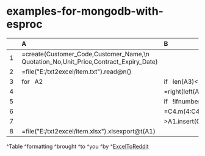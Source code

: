 # examples-for-mongodb-with-esproc
|　|A|B|C|
|:-|:-|:-|:-|
|1|=create(Customer_Code,Customer_Name,\n Quotation_No,Unit_Price,Contract_Expiry_Date)|
|2|=file("E:/txt2excel/item.txt").read@n()|　|　|
|3|for   A2|if   len(A3)<136|next|
|4|　|=right(left(A3,136),-58)|=B4.split@tp()|
|5|　|if   !ifnumber(C4(1))|next|
|6|　|=C4.m(4:C4.len()-1).concat(" ")|　|
|7|　|>A1.insert(0,C4(3),B6,C4(2),C4(1),C4(C4.len()))|　|
|8|=file("E:/txt2excel/item.xlsx").xlsexport@t(A1)|　|　|

^Table ^formatting ^brought ^to ^you ^by ^[ExcelToReddit](https://xl2reddit.github.io/)

